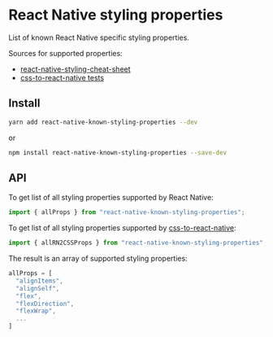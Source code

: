 # React Native styling properties

List of known React Native specific styling properties.

Sources for supported properties:

* [react-native-styling-cheat-sheet](https://github.com/vhpoet/react-native-styling-cheat-sheet)
* [css-to-react-native tests](https://github.com/styled-components/css-to-react-native/tree/master/src/__tests__)

## Install

```sh
yarn add react-native-known-styling-properties --dev
```

or

```sh
npm install react-native-known-styling-properties --save-dev
```

## API

To get list of all styling properties supported by React Native:

```js
import { allProps } from "react-native-known-styling-properties";
```

To get list of all styling properties supported by [css-to-react-native](https://github.com/styled-components/css-to-react-native):

```js
import { allRN2CSSProps } from "react-native-known-styling-properties";
```

The result is an array of supported styling properties:

```js
allProps = [
  "alignItems",
  "alignSelf",
  "flex",
  "flexDirection",
  "flexWrap",
  ...
]
```
